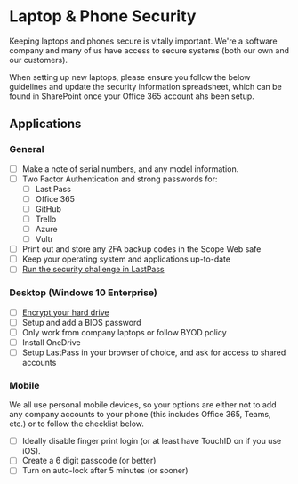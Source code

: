 # Laptop & Phone Security

Keeping laptops and phones secure is vitally important. We're a software company and many of us have access to secure systems (both our own and our customers).

When setting up new laptops, please ensure you follow the below guidelines and update the security information spreadsheet, which can be found in SharePoint once your Office 365 account ahs been setup.

## Applications

### General

- [ ] Make a note of serial numbers, and any model information.
- [ ] Two Factor Authentication and strong passwords for:
  - [ ] Last Pass
  - [ ] Office 365
  - [ ] GitHub
  - [ ] Trello
  - [ ] Azure
  - [ ] Vultr
- [ ] Print out and store any 2FA backup codes in the Scope Web safe
- [ ] Keep your operating system and applications up-to-date
- [ ] [Run the security challenge in LastPass](https://lastpass.com/support.php?cmd=getfeaturefaq&feature=feataure_12)

### Desktop (Windows 10 Enterprise)

- [ ] [Encrypt your hard drive](https://www.windowscentral.com/how-use-bitlocker-encryption-windows-10)
- [ ] Setup and add a BIOS password
- [ ] Only work from company laptops or follow BYOD policy
- [ ] Install OneDrive
- [ ] Setup LastPass in your browser of choice, and ask for access to shared accounts

### Mobile

We all use personal mobile devices, so your options are either not to add any company accounts to your phone (this includes Office 365, Teams, etc.) or to follow the checklist below.

- [ ] Ideally disable finger print login (or at least have TouchID on if you use iOS).
- [ ] Create a 6 digit passcode (or better)
- [ ] Turn on auto-lock after 5 minutes (or sooner)